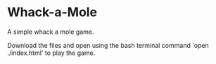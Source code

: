 # Whack-a-Mole

A simple whack a mole game. 

Download the files and open using the bash terminal command 'open ./index.html' to play the game.

